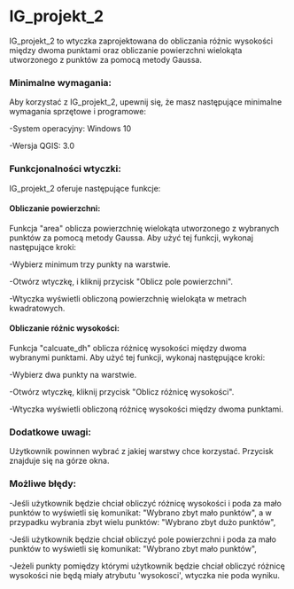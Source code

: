 # IG_projekt_2

IG_projekt_2 to wtyczka zaprojektowana do obliczania różnic wysokości między dwoma punktami oraz obliczanie powierzchni wielokąta utworzonego z punktów za pomocą metody Gaussa.

### Minimalne wymagania:

Aby korzystać z IG_projekt_2, upewnij się, że masz następujące minimalne wymagania sprzętowe i programowe:

-System operacyjny: Windows 10

-Wersja QGIS: 3.0

### Funkcjonalności wtyczki:

IG_projekt_2 oferuje następujące funkcje:

#### Obliczanie powierzchni:

Funkcja "area" oblicza powierzchnię wielokąta utworzonego z wybranych punktów za pomocą metody Gaussa. Aby użyć tej funkcji, wykonaj następujące kroki:

-Wybierz minimum trzy punkty na warstwie.

-Otwórz wtyczkę, i kliknij przycisk "Oblicz pole powierzchni".

-Wtyczka wyświetli obliczoną powierzchnię wielokąta w metrach kwadratowych.

#### Obliczanie różnic wysokości:

Funkcja "calcuate_dh" oblicza różnicę wysokości między dwoma wybranymi punktami. Aby użyć tej funkcji, wykonaj następujące kroki:

-Wybierz dwa punkty na warstwie.

-Otwórz wtyczkę, kliknij przycisk "Oblicz różnicę wysokości".

-Wtyczka wyświetli obliczoną różnicę wysokości między dwoma punktami.

### Dodatkowe uwagi:

Użytkownik powinnen wybrać z jakiej warstwy chce korzystać. Przycisk znajduje się na górze okna.

### Możliwe błędy:

-Jeśli użytkownik będzie chciał obliczyć różnicę wysokości i poda za mało punktów to wyświetli się komunikat: "Wybrano zbyt mało punktów", a w przypadku wybrania zbyt wielu punktów: "Wybrano zbyt dużo punktów",

-Jeśli użytkownik będzie chciał obliczyć pole powierzchni  i poda za mało punktów to wyświetli się komunikat: "Wybrano zbyt mało punktów",

-Jeżeli punkty pomiędzy którymi użytkownik będzie chciał obliczyć różnicę wysokości nie będą miały atrybutu 'wysokosci', wtyczka nie poda wyniku.
